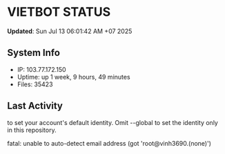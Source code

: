 # VIETBOT STATUS
**Updated**: Sun Jul 13 06:01:42 AM +07 2025

## System Info
- IP: 103.77.172.150
- Uptime: up 1 week, 9 hours, 49 minutes
- Files: 35423

## Last Activity

to set your account's default identity.
Omit --global to set the identity only in this repository.

fatal: unable to auto-detect email address (got 'root@vinh3690.(none)')
